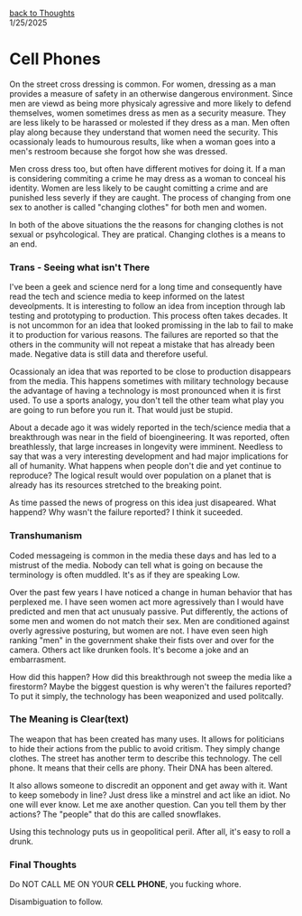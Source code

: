 [back to Thoughts](https://github.com/Marking-Time/Thoughts/tree/main)  
1/25/2025
# Cell Phones

On the street cross dressing is common.  For women, dressing as a man provides a measure of safety in an otherwise dangerous environment.  Since men are viewd as being more physicaly agressive and more likely to defend themselves, women sometimes dress as men as a security measure.  They are less likely to be harassed or molested if they dress as a man. Men often play along because they understand that women need the security.  This ocassionaly leads to humourous results, like when a woman goes into a men's restroom because she forgot how she was dressed.

Men cross dress too, but often have different motives for doing it. If a man is considering commiting a crime he may dress as a woman to conceal his identity.  Women are less likely to be caught comitting a crime and are punished less severly if they are caught. The process of changing from one sex to another is called "changing clothes" for both men and women.  

In both of the above situations the the reasons for changing clothes is not sexual or psyhcological. They are pratical. Changing clothes is a means to an end.

### Trans - Seeing what isn't There

I've been a geek and science nerd for a long time and consequently have read the tech and science media to keep informed on the latest deveolpments.  It is interesting to follow an idea from inception through lab testing and prototyping to production.  This process often takes decades. It is not uncommon for an idea that looked promissing in the lab to fail to make it to production for various reasons. The failures are reported so that the others in the community will not repeat a mistake that has already been made.  Negative data is still data and therefore useful.  

Ocassionaly an idea that was reported to be close to production disappears from the media.  This happens sometimes with military technology because the advantage of having a technology is most pronounced when it is first used.  To use a sports analogy, you don't tell the other team what play you are going to run before you run it.  That would just be stupid.  

About a decade ago it was widely reported in the tech/science media that a breakthrough was near in the field of bioengineering. It was reported, often breathlessly, that large increases in longevity were imminent. Needless to say that was a very interesting development and had major implications for all of humanity.  What happens when people don't die and yet continue to reproduce?  The logical result would over population on a planet that is already has its resources stretched to the breaking point.   

As time passed the news of progress on this idea just disapeared.  What happend?  Why wasn't the failure reported?  I think it suceeded.

### Transhumanism

Coded messageing is common in the media these days and has led to a mistrust of the media.  Nobody can tell what is going on because the terminology is often muddled. It's as if they are speaking Low.  

Over the past few years I have noticed a change in human behavior that has perplexed me.  I have seen women act more agressively than I would have predicted and men that act unusualy passive.  Put differently, the actions of some men and women do not match their sex. Men are conditioned against overly agressive posturing, but women are not. I have even seen high ranking "men" in the government shake their fists over and over for the camera.  Others act like drunken fools. It's become a joke and an embarrasment.

How did this happen?  How did this breakthrough not sweep the media like a firestorm? Maybe the biggest question is why weren't the failures reported?  To put it simply, the technology has been weaponized and used politcally.   

### The Meaning is Clear(text)  

The weapon that has been created has many uses.  It allows for politicians to hide their actions from the public to avoid critism.  They simply change clothes. The street has another term to describe this technology. The cell phone. It means that their cells are phony. Their DNA has been altered. 

It also allows someone to discredit an opponent and get away with it.  Want to keep somebody in line? Just dress like a minstrel and act like an idiot. No one will ever know. Let me axe another question. Can you tell them by ther actions? The "people" that do this are called snowflakes.  

Using this technology puts us in geopolitical peril. After all, it's easy to roll a drunk.

### Final Thoughts

Do NOT CALL ME ON YOUR __CELL PHONE__, you fucking whore.  

Disambiguation to follow.


